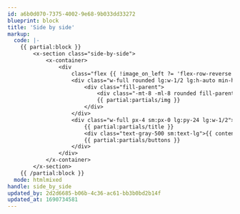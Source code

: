 ```yaml
---
id: a6b0d070-7375-4002-9e68-9b033dd33272
blueprint: block
title: 'Side by side'
markup:
  code: |-
    {{ partial:block }}
        <x-section class="side-by-side">
            <x-container>
                <div
                    class="flex {{ !image_on_left ?= 'flex-row-reverse' }} flex-wrap gap-8 -mx-4 lg:gap-12 xl:gap-20 sm:mx-0 lg:flex-nowrap">
                    <div class="w-full rounded lg:w-1/2 lg:h-auto min-h-[12rem] sm:min-h-[18rem] md:min-h-[24rem] h-full">
                        <div class="fill-parent">
                            <div class="-mt-8 -ml-8 rounded fill-parent bg-primary-50"></div>
                            {{ partial:partials/img }}
                        </div>
                    </div>
                    <div class="w-full px-4 sm:px-0 lg:py-24 lg:w-1/2">
                        {{ partial:partials/title }}
                        <div class="text-gray-500 sm:text-lg">{{ content }}</div>
                        {{ partial:partials/buttons }}
                    </div>
                </div>
            </x-container>
        </x-section>
    {{ /partial:block }}
  mode: htmlmixed
handle: side_by_side
updated_by: 2d2d6685-b06b-4c36-ac61-bb3b0bd2b14f
updated_at: 1690734581
---
```

